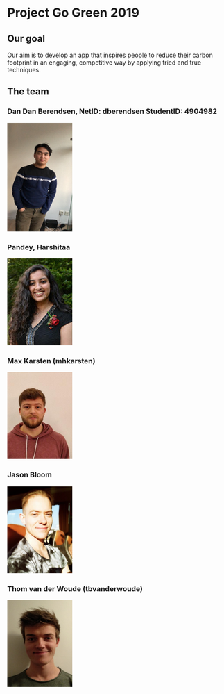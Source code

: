 # Project Go Green 2019

## Our goal
Our aim is to develop an app that inspires people to reduce their carbon footprint in an engaging, competitive way by applying tried and true techniques.

## The team
### Dan Dan Berendsen, NetID: dberendsen StudentID: 4904982

<img src = "photos/IMG_6796.JPG" width = "150" height = "250">

### Pandey, Harshitaa

<img src = "photos/photo.jpg" width = "150" height = "200">

### Max Karsten (mhkarsten)

<img src = "photos/PasPhoto_Max_Karsten.jpg" width = "150" height = "200">

### Jason Bloom

<img src = "photos/photo_4719791_Jason_Bloom.jpg" width = "150" height = "200">

### Thom van der Woude (tbvanderwoude)

<img src = "photos/IMG_20190215_183148.jpg" width = "150" height = "200">
